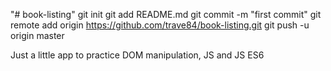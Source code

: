 "# book-listing"  git init git add README.md git commit -m "first commit" git remote add origin https://github.com/trave84/book-listing.git git push -u origin master

Just a little app to practice DOM manipulation, JS and JS ES6